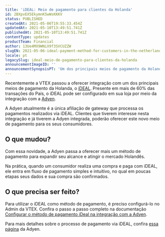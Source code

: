 ```yaml
---
title: 'iDEAL: Meio de pagamento para clientes da Holanda'
id: 2BXpvEX5EkymnK5wWsKKKV
status: PUBLISHED
createdAt: 2021-05-06T19:55:33.454Z
updatedAt: 2021-05-10T13:49:51.741Z
publishedAt: 2021-05-10T13:49:51.741Z
contentType: updates
productTeam: Financial
author: 13Ue4MX9WNiX9f3SVCUZZW
slugEN: 2021-05-06-ideal-payment-method-for-customers-in-the-netherlands
locale: pt
legacySlug: ideal-meio-de-pagamento-para-clientes-da-holanda
announcementImageID: ''
announcementSynopsisPT: 'Um dos principais meios de pagamento da Holanda, agora pode ser integrado à sua loja por meio da Adyen.'
---
```


Recentemente a VTEX passou a oferecer integração com um dos principais meios de pagamento da Holanda, o [iDEAL](https://www.ideal.nl/en/consumers/what-is-ideal/). Presente em mais de 60% das transações do País, o iDEAL pode ser configurado em sua loja por meio da integração com a [Adyen](https://www.adyen.com/pt_BR/).

A Adyen atualmente é a única afiliação de gateway que processa os pagamentos realizados via iDEAL. Clientes que tiverem interesse nesta integração e já tiverem a Adyen integrada, poderão oferecer este novo meio de pagamento para os seus consumidores.

## O que mudou?

Com essa novidade, a Adyen passa a oferecer mais um método de pagamento para expandir seu alcance e atingir o mercado Holandês. 

Na prática, quando um consumidor realiza uma compra e paga com iDEAL, ele entra em fluxo de pagamento simples e intuitivo, no qual  em poucas etapas seus dados e sua compra são confirmados.

## O que precisa ser feito?

Para utilizar o iDEAL como método de pagamento, é preciso configurá-lo no Admin da VTEX. Confira o passo a passo completo na documentação [Configurar o método de pagamento iDeal na integração com a Adyen](https://help.vtex.com/pt/tutorial/configurar-o-metodo-de-pagamento-ideal-na-integracao-com-a-adyen--6EY1uvOVcomIFgMv81FAub).

Para mais detalhes sobre o processo de pagamento via iDEAL, confira [essa página](https://www.adyen.com/pt_BR/metodos-pagamento/ideal) da Adyen.
